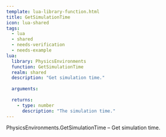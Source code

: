 ```yaml
---
template: lua-library-function.html
title: GetSimulationTime
icon: lua-shared
tags:
  - lua
  - shared
  - needs-verification
  - needs-example
lua:
  library: PhysicsEnvironments
  function: GetSimulationTime
  realm: shared
  description: "Get simulation time."
  
  arguments:
  
  returns:
    - type: number
      description: "The simulation time."
---
```


<div class="lua__search__keywords">
PhysicsEnvironments.GetSimulationTime &#x2013; Get simulation time.
</div>
